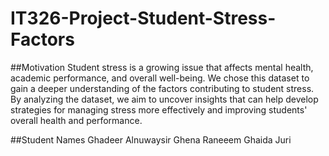 # IT326-Project-Student-Stress-Factors


##Motivation
Student stress is a growing issue that affects mental health, academic performance, and overall well-being. We chose this dataset to gain a deeper understanding of the factors contributing to student stress. By analyzing the dataset, we aim to uncover insights that can help develop strategies for managing stress more effectively and improving students' overall health and performance.

##Student Names
Ghadeer Alnuwaysir
Ghena
Raneeem
Ghaida
Juri
